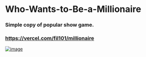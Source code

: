 # Who-Wants-to-Be-a-Millionaire
### Simple copy of popular show game. 
### https://vercel.com/fil101/millionaire

<a href="https://ibb.co/8NxGXwv"><img src="https://i.ibb.co/5GjC23p/image.png" alt="image" border="0"></a>
